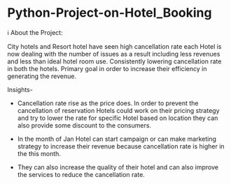# Python-Project-on-Hotel_Booking

ℹ About the Project:

City hotels and Resort hotel have seen high cancellation rate each Hotel is now dealing with the number of issues as a result including less revenues and less than ideal hotel room use. Consistently lowering cancellation rate in both the hotels. Primary goal in order to increase their efficiency in generating the revenue.


Insights-

* Cancellation rate rise as the price does. In order to prevent the cancellation of reservation Hotels could work on their pricing strategy and try to lower the rate for specific Hotel based on location they can also provide some discount to the consumers.

* In the month of Jan Hotel can start campaign or can make marketing strategy to increase their revenue because cancellation rate is higher in the this month.

* They can also increase the quality of their hotel and can also improve the services to reduce the cancellation rate.
